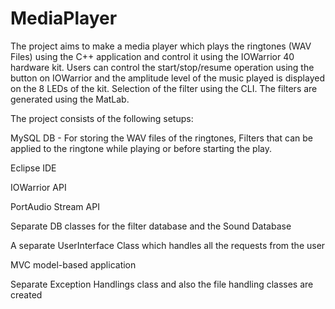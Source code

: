 # MediaPlayer
The project aims to make a media player which plays the ringtones (WAV Files) using the C++ application and control it using the IOWarrior 40 hardware kit. Users can control the start/stop/resume operation using the button on IOWarrior and the amplitude level of the music played is displayed on the 8 LEDs of the kit. Selection of the filter using the CLI. The filters are generated using the MatLab.

The project consists of the following setups:

MySQL DB - For storing the WAV files of the ringtones, Filters that can be applied to the ringtone while playing or before starting the play. 

Eclipse IDE

IOWarrior API

PortAudio Stream API

Separate DB classes for the filter database and the Sound Database

A separate UserInterface Class which handles all the requests from the user

MVC model-based application

Separate Exception Handlings class and also the file handling classes are created
